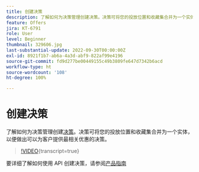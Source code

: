 ```yaml
---
title: 创建决策
description: 了解如何为决策管理创建决策。决策可将您的投放位置和收藏集合并为一个实体，以便做出可以为客户提供最相关优惠的决策。
feature: Offers
jira: KT-6791
role: User
level: Beginner
thumbnail: 329606.jpg
last-substantial-update: 2022-09-30T00:00:00Z
exl-id: 8921f1b7-ab6a-4a3d-abf9-822af99e4196
source-git-commit: fd9d277be00449155c49b3809fe647d7342b6acd
workflow-type: ht
source-wordcount: '108'
ht-degree: 100%

---
```


# 创建决策

了解如何为决策管理创建[决策](https://experienceleague.adobe.com/docs/journey-optimizer/using/offer-decisioniong/create-manage-activities/create-offer-activities.html?lang=zh-Hans)。决策可将您的投放位置和收藏集合并为一个实体，以便做出可以为客户提供最相关优惠的决策。

>[!VIDEO](https://video.tv.adobe.com/v/329606?quality=12&learn=on){transcript=true}

要详细了解如何使用 API 创建决策，请参阅[产品指南](https://experienceleague.adobe.com/docs/journey-optimizer/using/offer-decisioniong/api-reference/activities-api/create.html?lang=zh-Hans)
